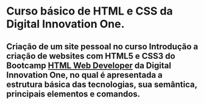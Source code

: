 # Curso básico de HTML e CSS da Digital Innovation One.

## Criação de um site pessoal no curso Introdução a criação de websites com HTML5 e CSS3 do Bootcamp [HTML Web Developer](https://web.digitalinnovation.one/track/html-web-developer) da Digital Innovation One, no qual é apresentada a  estrutura básica das tecnologias, sua semântica, principais elementos e comandos.
